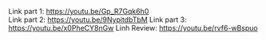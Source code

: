 Link part 1: https://youtu.be/Gp_R7Gqk6h0  
Link part 2: https://youtu.be/9NypitdbTbM 
Link part 3: https://youtu.be/x0PheCY8nGw 
Linh Review: https://youtu.be/rvf6-wBspuo

